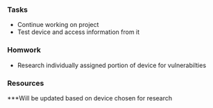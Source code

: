 ### Tasks
- Continue working on project
- Test device and access information from it

### Homwork
- Research individually assigned portion of device for vulnerabilties

### Resources
***Will be updated based on device chosen for research